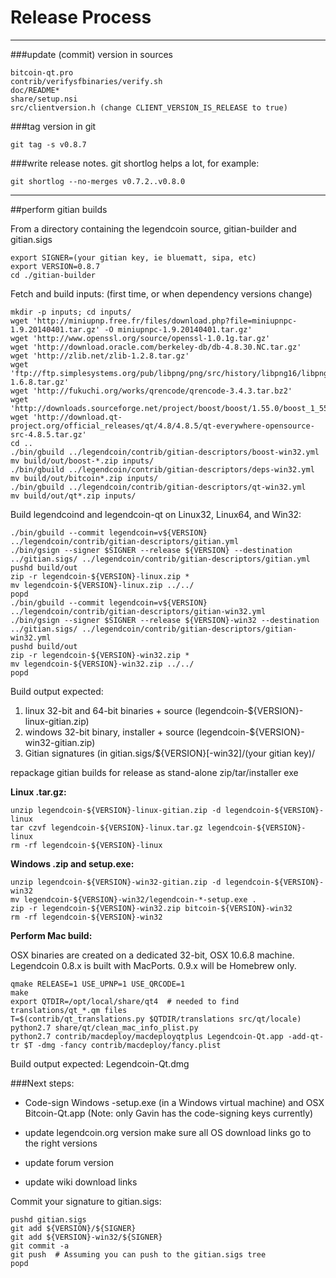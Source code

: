 Release Process
====================

* * *

###update (commit) version in sources


	bitcoin-qt.pro
	contrib/verifysfbinaries/verify.sh
	doc/README*
	share/setup.nsi
	src/clientversion.h (change CLIENT_VERSION_IS_RELEASE to true)

###tag version in git

	git tag -s v0.8.7

###write release notes. git shortlog helps a lot, for example:

	git shortlog --no-merges v0.7.2..v0.8.0

* * *

##perform gitian builds

 From a directory containing the legendcoin source, gitian-builder and gitian.sigs
  
	export SIGNER=(your gitian key, ie bluematt, sipa, etc)
	export VERSION=0.8.7
	cd ./gitian-builder

 Fetch and build inputs: (first time, or when dependency versions change)

	mkdir -p inputs; cd inputs/
	wget 'http://miniupnp.free.fr/files/download.php?file=miniupnpc-1.9.20140401.tar.gz' -O miniupnpc-1.9.20140401.tar.gz'
	wget 'http://www.openssl.org/source/openssl-1.0.1g.tar.gz'
	wget 'http://download.oracle.com/berkeley-db/db-4.8.30.NC.tar.gz'
	wget 'http://zlib.net/zlib-1.2.8.tar.gz'
	wget 'ftp://ftp.simplesystems.org/pub/libpng/png/src/history/libpng16/libpng-1.6.8.tar.gz'
	wget 'http://fukuchi.org/works/qrencode/qrencode-3.4.3.tar.bz2'
	wget 'http://downloads.sourceforge.net/project/boost/boost/1.55.0/boost_1_55_0.tar.bz2'
	wget 'http://download.qt-project.org/official_releases/qt/4.8/4.8.5/qt-everywhere-opensource-src-4.8.5.tar.gz'
	cd ..
	./bin/gbuild ../legendcoin/contrib/gitian-descriptors/boost-win32.yml
	mv build/out/boost-*.zip inputs/
	./bin/gbuild ../legendcoin/contrib/gitian-descriptors/deps-win32.yml
	mv build/out/bitcoin*.zip inputs/
	./bin/gbuild ../legendcoin/contrib/gitian-descriptors/qt-win32.yml
	mv build/out/qt*.zip inputs/

 Build legendcoind and legendcoin-qt on Linux32, Linux64, and Win32:
  
	./bin/gbuild --commit legendcoin=v${VERSION} ../legendcoin/contrib/gitian-descriptors/gitian.yml
	./bin/gsign --signer $SIGNER --release ${VERSION} --destination ../gitian.sigs/ ../legendcoin/contrib/gitian-descriptors/gitian.yml
	pushd build/out
	zip -r legendcoin-${VERSION}-linux.zip *
	mv legendcoin-${VERSION}-linux.zip ../../
	popd
	./bin/gbuild --commit legendcoin=v${VERSION} ../legendcoin/contrib/gitian-descriptors/gitian-win32.yml
	./bin/gsign --signer $SIGNER --release ${VERSION}-win32 --destination ../gitian.sigs/ ../legendcoin/contrib/gitian-descriptors/gitian-win32.yml
	pushd build/out
	zip -r legendcoin-${VERSION}-win32.zip *
	mv legendcoin-${VERSION}-win32.zip ../../
	popd

  Build output expected:

  1. linux 32-bit and 64-bit binaries + source (legendcoin-${VERSION}-linux-gitian.zip)
  2. windows 32-bit binary, installer + source (legendcoin-${VERSION}-win32-gitian.zip)
  3. Gitian signatures (in gitian.sigs/${VERSION}[-win32]/(your gitian key)/

repackage gitian builds for release as stand-alone zip/tar/installer exe

**Linux .tar.gz:**

	unzip legendcoin-${VERSION}-linux-gitian.zip -d legendcoin-${VERSION}-linux
	tar czvf legendcoin-${VERSION}-linux.tar.gz legendcoin-${VERSION}-linux
	rm -rf legendcoin-${VERSION}-linux

**Windows .zip and setup.exe:**

	unzip legendcoin-${VERSION}-win32-gitian.zip -d legendcoin-${VERSION}-win32
	mv legendcoin-${VERSION}-win32/legendcoin-*-setup.exe .
	zip -r legendcoin-${VERSION}-win32.zip bitcoin-${VERSION}-win32
	rm -rf legendcoin-${VERSION}-win32

**Perform Mac build:**

  OSX binaries are created on a dedicated 32-bit, OSX 10.6.8 machine.
  Legendcoin 0.8.x is built with MacPorts.  0.9.x will be Homebrew only.

	qmake RELEASE=1 USE_UPNP=1 USE_QRCODE=1
	make
	export QTDIR=/opt/local/share/qt4  # needed to find translations/qt_*.qm files
	T=$(contrib/qt_translations.py $QTDIR/translations src/qt/locale)
	python2.7 share/qt/clean_mac_info_plist.py
	python2.7 contrib/macdeploy/macdeployqtplus Legendcoin-Qt.app -add-qt-tr $T -dmg -fancy contrib/macdeploy/fancy.plist

 Build output expected: Legendcoin-Qt.dmg

###Next steps:

* Code-sign Windows -setup.exe (in a Windows virtual machine) and
  OSX Bitcoin-Qt.app (Note: only Gavin has the code-signing keys currently)

* update legendcoin.org version
  make sure all OS download links go to the right versions

* update forum version

* update wiki download links

Commit your signature to gitian.sigs:

	pushd gitian.sigs
	git add ${VERSION}/${SIGNER}
	git add ${VERSION}-win32/${SIGNER}
	git commit -a
	git push  # Assuming you can push to the gitian.sigs tree
	popd

